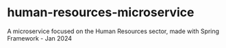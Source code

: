 # human-resources-microservice
A microservice focused on the Human Resources sector, made with Spring Framework - Jan 2024
